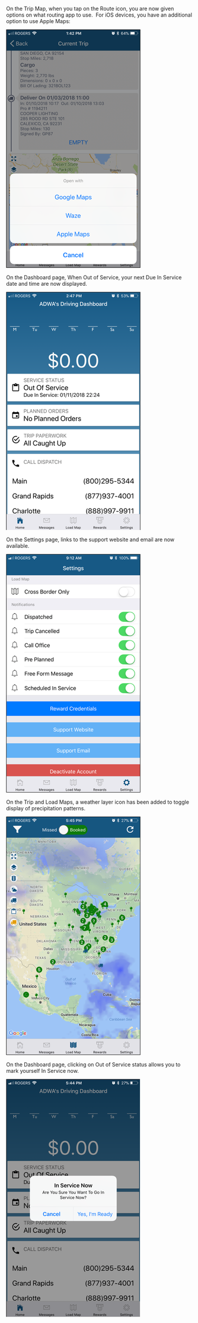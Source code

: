 <P>On the Trip Map, when you tap on the Route icon, you are now given options on what routing app to use.&nbsp;&nbsp;For iOS devices, you have an additional option to use Apple Maps:
</P>

![image1](_media/whatsnew/imagemapoptions.png)

<P>On the Dashboard page, When Out of Service, your next Due In Service date and time are now displayed.</P> 

![image1](_media/whatsnew/imagedashboardoos1.png)

<P>On the Settings page, links to the support website and email are now available.</P> 

![image1](_media/whatsnew/imagesettings.png)

<P>On the Trip and Load Maps, a weather layer icon has been added to toggle display of precipitation patterns.</P>

![image1](_media/whatsnew/imageweather.png)

<P>On the Dashboard page, clicking on Out of Service status allows you to mark yourself In Service now.</P>

![image1](_media/whatsnew/imageinsnow.png)
